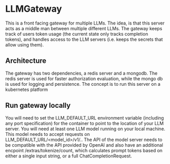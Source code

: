# LLMGateway

This is a front facing gateway for multiple LLMs. The idea, is that this server acts as a middle man between multiple
different LLMs. The gateway keeps track of users token usage (the current state only tracks completion tokens), and handles 
access to the LLM servers (i.e. keeps the secrets that allow using them).


## Architecture

The gateway has two dependencies, a redis server and a mongodb. The redis server is used for faster authorization
evaluation, while the mongo db is used for logging and persistence. The concept is to run this server on a kubernetes 
platform  

## Run gateway locally

You will need to set the LLM_DEFAULT_URL environment variable (including any port specification) for the container to point to the location of your LLM server.
You will need at least one LLM model running on your local machine. This model needs to accept requests on LLM_DEFAULT_URL/<model_id>/v1/..
The API of the model server needs to be compatible with the API provided by OpenAI and also have an additional encpoint /extras/tokenize/count, which calculates
prompt tokens based on either a single input string, or a full ChatCompletionRequest. 


